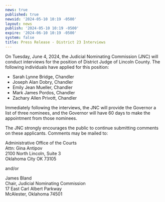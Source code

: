 ```yaml
---
news: true
published: true
newsid: '2024-05-10 10:19 -0500'
layout: news
publish: '2024-05-10 10:19 -0500'
expire: '2024-06-10 10:19 -0500'
system: false
title: Press Release - District 23 Interviews
---
```

On Tuesday, June 4, 2024, the Judicial Nominating Commission (JNC) will conduct interviews for the position of District Judge of Lincoln County. The following individuals have applied for this position:

- Sarah Lynne Bridge, Chandler
- Joseph Alan Dobry, Chandler
- Emily Jean Mueller, Chandler
- Mark James Pordos, Chandler
- Zachary Allen Privott, Chandler

Immediately following the interviews, the JNC will provide the Governor a list of three nominees, and the Governor will have 60 days to make the appointment from those nominees.

The JNC strongly encourages the public to continue submitting comments on these applicants. Comments may be mailed to:

Administrative Office of the Courts  
Attn: Gina Antipov  
2100 North Lincoln, Suite 3  
Oklahoma City OK 73105

and/or

James Bland  
Chair, Judicial Nominating Commission  
17 East Carl Albert Parkway  
McAlester, Oklahoma 74501
